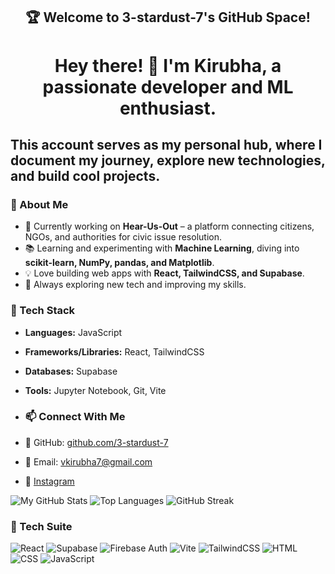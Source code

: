 ## <h2 align="center">🏆 Welcome to 3-stardust-7's GitHub Space!</h2>

# <h1 align="center"> Hey there! 👋 I'm Kirubha, a passionate developer and ML enthusiast. </h1>
## This account serves as my personal hub, where I document my journey, explore new technologies, and build cool projects.

### 🚀 About Me  
- 🔭 Currently working on **Hear-Us-Out** – a platform connecting citizens, NGOs, and authorities for civic issue resolution.  
- 📚 Learning and experimenting with **Machine Learning**, diving into **scikit-learn, NumPy, pandas, and Matplotlib**.  
- 💡 Love building web apps with **React, TailwindCSS, and Supabase**.  
- 🔬 Always exploring new tech and improving my skills.  

### 🔧 Tech Stack  
- **Languages:** JavaScript  
- **Frameworks/Libraries:** React, TailwindCSS
- **Databases:** Supabase 
- **Tools:** Jupyter Notebook, Git, Vite

- ### 📫 Connect With Me  
- 🔗 GitHub: [github.com/3-stardust-7](https://github.com/3-stardust-7)  
- 📧 Email: vkirubha7@gmail.com
- 📸 [Instagram](https://instagram.com/3._stardust_.7)  


![My GitHub Stats](https://github-readme-stats.vercel.app/api?username=3-stardust-7&show_icons=true&theme=tokyonight)
![Top Languages](https://github-readme-stats.vercel.app/api/top-langs/?username=3-stardust-7&layout=compact&theme=gruvbox)
![GitHub Streak](https://github-readme-streak-stats.herokuapp.com/?user=3-stardust-7&theme=dark)

### 🔧 Tech Suite
![React](https://img.shields.io/badge/React-blue?style=for-the-badge&logo=react) ![Supabase](https://img.shields.io/badge/Supabase-green?style=for-the-badge&logo=supabase) ![Firebase Auth](https://img.shields.io/badge/Firebase_Auth-orange?style=for-the-badge&logo=firebase) ![Vite](https://img.shields.io/badge/Vite-purple?style=for-the-badge&logo=vite) ![TailwindCSS](https://img.shields.io/badge/TailwindCSS-blue?style=for-the-badge&logo=tailwind-css) ![HTML](https://img.shields.io/badge/HTML-orange?style=for-the-badge&logo=html5) ![CSS](https://img.shields.io/badge/CSS-blue?style=for-the-badge&logo=css3) ![JavaScript](https://img.shields.io/badge/JavaScript-yellow?style=for-the-badge&logo=javascript)

